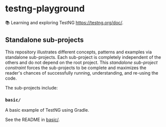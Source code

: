 # testng-playground

📚 Learning and exploring TestNG <https://testng.org/doc/>.


## Standalone sub-projects

This repository illustrates different concepts, patterns and examples via standalone sub-projects. Each sub-project is
completely independent of the others and do not depend on the root project. This _standalone sub-project constraint_
forces the sub-projects to be complete and maximizes the reader's chances of successfully running, understanding, and
re-using the code.

The sub-projects include:

### `basic/`

A basic example of TestNG using Gradle.

See the README in [basic/](basic/).
